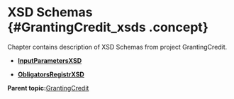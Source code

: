 # XSD Schemas {#GrantingCredit_xsds .concept}

Chapter contains description of XSD Schemas from project GrantingCredit.

-   **[InputParametersXSD](../../../../../../modules/demo_Enterprise/dita/projects/GrantingCredit/SharedResources/InputParametersXSD.xsd.md)**  

-   **[ObligatorsRegistrXSD](../../../../../../modules/demo_Enterprise/dita/projects/GrantingCredit/SharedResources/ObligatorsRegistrXSD.xsd.md)**  


**Parent topic:**[GrantingCredit](../../../../../../modules/demo_Enterprise/dita/projects/GrantingCredit/GrantingCredit.md)

